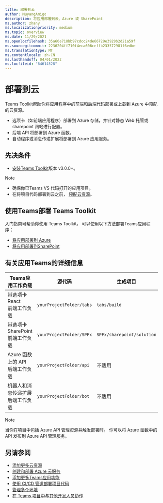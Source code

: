 ```yaml
---
title: 部署到云
author: MuyangAmigo
description: 将应用部署到云、Azure 或 SharePoint
ms.author: zhany
ms.localizationpriority: medium
ms.topic: overview
ms.date: 11/29/2021
ms.openlocfilehash: 35a60e718bb97cdcc24de66729e3929b2d21a59f
ms.sourcegitcommit: 2236204ff710f4eca606ceffb233572981f6edbe
ms.translationtype: MT
ms.contentlocale: zh-CN
ms.lasthandoff: 04/01/2022
ms.locfileid: "64614528"
---
```

# <a name="deploy-to-the-cloud"></a>部署到云

Teams Toolkit帮助你将应用程序中的前端和后端代码部署或上载到 Azure 中预配的云资源。

* 选项卡（如前端应用程序）部署到 Azure 存储，并针对静态 Web 托管或 sharepoint 网站进行配置。
* 后端 API 将部署到 Azure 函数。
* 自动程序或消息传递扩展将部署到 Azure 应用服务。

## <a name="prerequisite"></a>先决条件

* [安装Teams Toolkit](https://marketplace.visualstudio.com/items?itemName=TeamsDevApp.ms-teams-vscode-extension)版本 v3.0.0+。

> [!NOTE]
>
> * 确保你已Teams VS 代码打开的应用项目。
> * 在将项目代码部署到云之前， [预配云资源](provision.md)。

## <a name="deploy-teams-apps-using-teams-toolkit"></a>使用Teams部署 Teams Toolkit

入门指南可帮助你使用 Teams Toolkit。 可以使用以下方法部署Teams应用程序：

* [将应用部署到 Azure](/microsoftteams/platform/sbs-gs-javascript?tabs=vscode%2Cvsc%2Cviscode%2Cvcode&tutorial-step=8&branch)
* [将应用部署到SharePoint](/microsoftteams/platform/sbs-gs-spfx?tabs=vscode%2Cviscode&tutorial-step=4&branch)

## <a name="details-on-teams-app-workload"></a>有关应用Teams的详细信息

| Teams应用工作负载 | 源代码 | 生成项目| 目标资源 |
|-------------|----------|---------------|---------------|
|带选项卡React </br> 前端工作负载| `yourProjectFolder/tabs`| `tabs/build` |Azure 存储 |
|带选项卡SharePoint </br> 前端工作负载 | `yourProjectFolder/SPFx`| `SPFx/sharepoint/solution` |SharePoint应用程序目录 |
|Azure 函数上的 API </br> 后端工作负载 | `yourProjectFolder/api`| 不适用 |Azure 函数 |
|机器人和消息传递扩展 </br> 后端工作负载 | `yourProjectFolder/bot` | 不适用 | Azure 应用服务 |

> [!NOTE]
> 当你在项目中包括 Azure API 管理资源并触发部署时。 你可以将 Azure 函数中的 API 发布到 Azure API 管理服务。

## <a name="see-also"></a>另请参阅

* [添加更多云资源](add-resource.md)
* [创建和部署 Azure 云服务](/azure/cloud-services/cloud-services-how-to-create-deploy-portal)
* [添加更多Teams应用功能](add-capability.md)
* [使用 CI/CD 管道部署项目代码](use-CICD-template.md)
* [管理多个环境](TeamsFx-multi-env.md)
* [在 Teams 项目中与其他开发人员协作](TeamsFx-collaboration.md)
